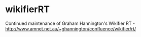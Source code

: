 wikifierRT
==========

Continued maintenance of Graham Hannington's Wikifier RT - http://www.amnet.net.au/~ghannington/confluence/wikifier/rt/
